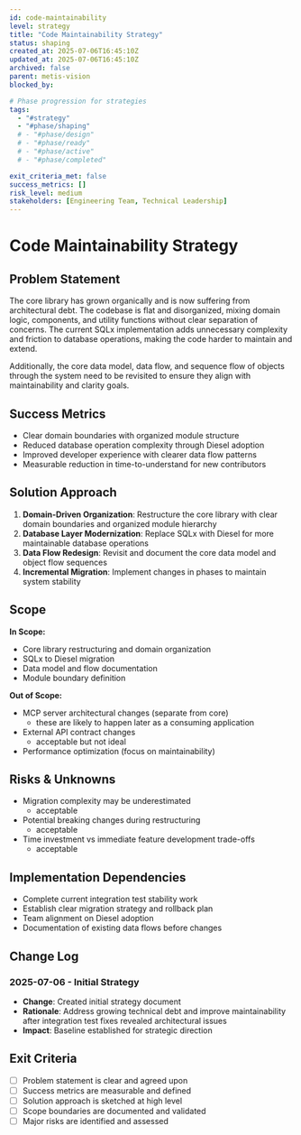 ```yaml
---
id: code-maintainability
level: strategy
title: "Code Maintainability Strategy"
status: shaping
created_at: 2025-07-06T16:45:10Z
updated_at: 2025-07-06T16:45:10Z
archived: false
parent: metis-vision
blocked_by: 

# Phase progression for strategies
tags:
  - "#strategy"
  - "#phase/shaping"
  # - "#phase/design"
  # - "#phase/ready"
  # - "#phase/active"
  # - "#phase/completed"

exit_criteria_met: false
success_metrics: []
risk_level: medium
stakeholders: [Engineering Team, Technical Leadership]
---
```


# Code Maintainability Strategy

## Problem Statement

The core library has grown organically and is now suffering from architectural debt. The codebase is flat and disorganized, mixing domain logic, components, and utility functions without clear separation of concerns. The current SQLx implementation adds unnecessary complexity and friction to database operations, making the code harder to maintain and extend.

Additionally, the core data model, data flow, and sequence flow of objects through the system need to be revisited to ensure they align with maintainability and clarity goals.

## Success Metrics

- Clear domain boundaries with organized module structure
- Reduced database operation complexity through Diesel adoption
- Improved developer experience with clearer data flow patterns
- Measurable reduction in time-to-understand for new contributors

## Solution Approach

1. **Domain-Driven Organization**: Restructure the core library with clear domain boundaries and organized module hierarchy
2. **Database Layer Modernization**: Replace SQLx with Diesel for more maintainable database operations
3. **Data Flow Redesign**: Revisit and document the core data model and object flow sequences
4. **Incremental Migration**: Implement changes in phases to maintain system stability

## Scope

**In Scope:**
- Core library restructuring and domain organization
- SQLx to Diesel migration
- Data model and flow documentation
- Module boundary definition

**Out of Scope:**
- MCP server architectural changes (separate from core)
	- these are likely to happen later as a consuming application
- External API contract changes
	- acceptable but not ideal
- Performance optimization (focus on maintainability)

## Risks & Unknowns

- Migration complexity may be underestimated
	- acceptable
- Potential breaking changes during restructuring
	- acceptable
- Time investment vs immediate feature development trade-offs
	- acceptable

## Implementation Dependencies

- Complete current integration test stability work
- Establish clear migration strategy and rollback plan
- Team alignment on Diesel adoption
- Documentation of existing data flows before changes

## Change Log

### 2025-07-06 - Initial Strategy
- **Change**: Created initial strategy document
- **Rationale**: Address growing technical debt and improve maintainability after integration test fixes revealed architectural issues
- **Impact**: Baseline established for strategic direction

## Exit Criteria

- [ ] Problem statement is clear and agreed upon
- [ ] Success metrics are measurable and defined
- [ ] Solution approach is sketched at high level
- [ ] Scope boundaries are documented and validated
- [ ] Major risks are identified and assessed